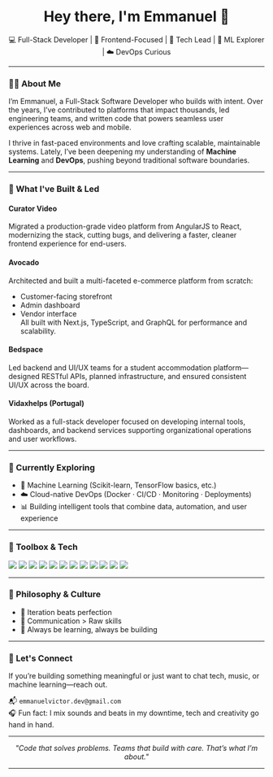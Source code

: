 <h1 align="center">Hey there, I'm Emmanuel 👋</h1>

<p align="center">
  💻 Full-Stack Developer | 🎯 Frontend-Focused | 🚀 Tech Lead | 🧠 ML Explorer | ☁️ DevOps Curious  
</p>

---

### 👨‍💻 About Me

I’m Emmanuel, a Full-Stack Software Developer who builds with intent. Over the years, I’ve contributed to platforms that impact thousands, led engineering teams, and written code that powers seamless user experiences across web and mobile.

I thrive in fast-paced environments and love crafting scalable, maintainable systems. Lately, I’ve been deepening my understanding of **Machine Learning** and **DevOps**, pushing beyond traditional software boundaries.

---

### 🚀 What I've Built & Led

####  **Curator Video**
Migrated a production-grade video platform from AngularJS to React, modernizing the stack, cutting bugs, and delivering a faster, cleaner frontend experience for end-users.

####  **Avocado**
Architected and built a multi-faceted e-commerce platform from scratch:
-  Customer-facing storefront
-  Admin dashboard
-  Vendor interface  
All built with Next.js, TypeScript, and GraphQL for performance and scalability.

####  **Bedspace**
Led backend and UI/UX teams for a student accommodation platform—designed RESTful APIs, planned infrastructure, and ensured consistent UI/UX across the board.

####  **Vidaxhelps (Portugal)**
Worked as a full-stack developer focused on developing internal tools, dashboards, and backend services supporting organizational operations and user workflows.

---

### 🧠 Currently Exploring

- 🤖 Machine Learning (Scikit-learn, TensorFlow basics, etc.)
- ☁️ Cloud-native DevOps (Docker · CI/CD · Monitoring · Deployments)
- 📊 Building intelligent tools that combine data, automation, and user experience

---

### 🧰 Toolbox & Tech

<p>
  <img src="https://img.shields.io/badge/-React-black?style=flat-square&logo=react" />
  <img src="https://img.shields.io/badge/-Next.js-black?style=flat-square&logo=next.js" />
  <img src="https://img.shields.io/badge/-TypeScript-black?style=flat-square&logo=typescript" />
  <img src="https://img.shields.io/badge/-TailwindCSS-black?style=flat-square&logo=tailwind-css" />
  <img src="https://img.shields.io/badge/-Node.js-black?style=flat-square&logo=node.js" />
  <img src="https://img.shields.io/badge/-Express.js-black?style=flat-square&logo=express" />
  <img src="https://img.shields.io/badge/-PostgreSQL-black?style=flat-square&logo=postgresql" />
  <img src="https://img.shields.io/badge/-Prisma-black?style=flat-square&logo=prisma" />
  <img src="https://img.shields.io/badge/-React%20Native-black?style=flat-square&logo=react" />
  <img src="https://img.shields.io/badge/-Docker-black?style=flat-square&logo=docker" />
  <img src="https://img.shields.io/badge/-GraphQL-black?style=flat-square&logo=graphql" />
  <img src="https://img.shields.io/badge/-Git-black?style=flat-square&logo=git" />
</p>

---

### 🧭 Philosophy & Culture

- 🔄 Iteration beats perfection
- 🤝 Communication > Raw skills
- 🌱 Always be learning, always be building

---

### 💬 Let's Connect

If you’re building something meaningful or just want to chat tech, music, or machine learning—reach out.

📬 `emmanuelvictor.dev@gmail.com`  
🎧 Fun fact: I mix sounds and beats in my downtime, tech and creativity go hand in hand.

---

<p align="center">
  <i>"Code that solves problems. Teams that build with care. That’s what I’m about."</i>
</p>

---

